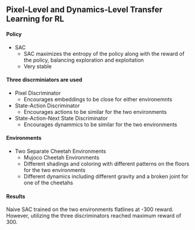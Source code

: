 ## Pixel-Level and Dynamics-Level Transfer Learning for RL

#### Policy
- SAC
  - SAC maximizes the entropy of the policy along with the reward of the policy, balancing exploration and exploitation
  - Very stable

#### Three discrminiators are used
- Pixel Discriminator
  - Encourages embeddings to be close for either environemnts
- State-Action Discriminator
  - Encourages actions to be similar for the two environments
- State-Action-Next State Discriminator
  - Encourages dynammics to be similar for the two environments

#### Environments
- Two Separate Cheetah Environments
  - Mujoco Cheetah Environments
  - Different shadings and coloring with different patterns on the floors for the two environments
  - Different dynamics including different gravity and a broken joint for one of the cheetahs
 
#### Results
Naive SAC trained on the two environments flatlines at -300 reward. However, utilizing the three discriminators reached maximum reward of 300. 
